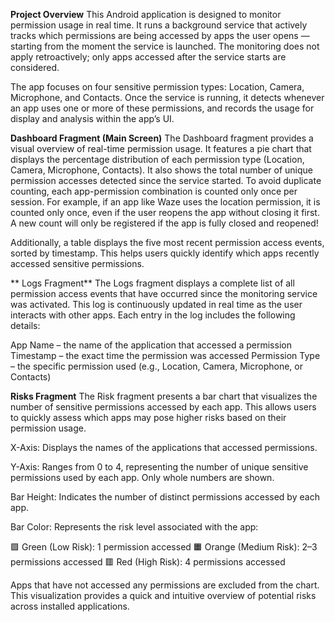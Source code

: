 
**Project Overview**
This Android application is designed to monitor permission usage in real time. 
It runs a background service that actively tracks which permissions are being accessed by apps the user opens 
— starting from the moment the service is launched. 
The monitoring does not apply retroactively;
only apps accessed after the service starts are considered.

The app focuses on four sensitive permission types:
Location, Camera, Microphone, and Contacts.
Once the service is running, it detects whenever an app uses one or more of these permissions, and records the usage for display and analysis within the app’s UI.

 **Dashboard Fragment (Main Screen)**
The Dashboard fragment provides a visual overview of real-time permission usage.
It features a pie chart that displays the percentage distribution of each permission type (Location, Camera, Microphone, Contacts).
It also shows the total number of unique permission accesses detected since the service started.
To avoid duplicate counting, each app-permission combination is counted only once per session.
For example, if an app like Waze uses the location permission, it is counted only once, even if the user reopens the app without closing it first. 
A new count will only be registered if the app is fully closed and reopened!

Additionally, a table displays the five most recent permission access events, sorted by timestamp. 
This helps users quickly identify which apps recently accessed sensitive permissions.


** Logs Fragment**
The Logs fragment displays a complete list of all permission access events that have occurred since the monitoring service was activated.
This log is continuously updated in real time as the user interacts with other apps.
Each entry in the log includes the following details:

App Name – the name of the application that accessed a permission
Timestamp – the exact time the permission was accessed
Permission Type – the specific permission used (e.g., Location, Camera, Microphone, or Contacts)


**Risks Fragment**
The Risk fragment presents a bar chart that visualizes the number of sensitive permissions accessed by each app. 
This allows users to quickly assess which apps may pose higher risks based on their permission usage.

X-Axis: Displays the names of the applications that accessed permissions.

Y-Axis: Ranges from 0 to 4, representing the number of unique sensitive permissions used by each app. Only whole numbers are shown.

Bar Height: Indicates the number of distinct permissions accessed by each app.

Bar Color: Represents the risk level associated with the app:

🟩 Green (Low Risk): 1 permission accessed
🟧 Orange (Medium Risk): 2–3 permissions accessed
🟥 Red (High Risk): 4 permissions accessed

Apps that have not accessed any permissions are excluded from the chart. 
This visualization provides a quick and intuitive overview of potential risks across installed applications.




